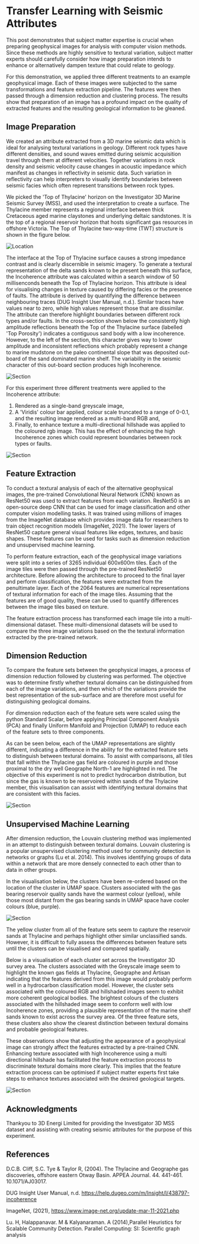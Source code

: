 # Transfer Learning with Seismic Attributes

This post demonstrates that subject matter expertise is crucial when preparing geophysical images for analysis with computer vision methods. Since these methods are highly sensitive to textural variation, subject matter experts should carefully consider how image preparation intends to enhance or alternatively dampen texture that could relate to geology.  

For this demonstration, we applied three different treatments to an example geophysical image. Each of these images were subjected to the same transformations and feature extraction pipeline. The features were then passed through a dimension reduction and clustering process. The results show that preparation of an image has a profound impact on the quality of extracted features and the resulting geological information to be gleaned. 

## Image Preparation

We created an attribute extracted from a 3D marine seismic data which is ideal for analysing textural variations in geology. Different rock types have different densities, and sound waves emitted during seismic acquisition travel through them at different velocities. Together variations in rock density and seismic velocity cause changes in acoustic impedance which manifest as changes in reflectivity in seismic data. Such variation in reflectivity can help interpreters to visually identify boundaries between seismic facies which often represent transitions between rock types.      

We picked the 'Top of Thylacine' horizon on the Investigator 3D Marine Seismic Survey (MSS), and used the interpretation to create a surface. The Thylacine member represents a regional interface between thick Cretaceous aged marine claystones and underlying deltaic sandstones. It is the top of a regional reservoir horizon that hosts significant gas resources in offshore Victoria. The Top of Thylacine two-way-time (TWT) structure is shown in the figure below.  

![Location](images/Location_map.png)

The interface at the Top of Thylacine surface causes a strong impedance contrast and is clearly discernible in seismic imagery. To generate a textural representation of the delta sands known to be present beneath this surface, the Incoherence attribute was calculated within a search window of 50 millisenconds beneath the Top of Thylacine horizon. This attribute is ideal for visualising changes in texture caused by differing facies or the presence of faults. The attribute is derived by quantifying the difference between neighbouring traces (DUG Insight User Manual, n.d.). Similar traces have values near to zero, while high values represent those that are dissimilar. The attribute can therefore highlight boundaries between different rock types and/or faults. In the cross-section shown below the consistently high amplitude reflections beneath the Top of the Thylacine surface (labelled 'Top Porosity') indicates a contiguous sand body with a low incoherence. However, to the left of the section, this character gives way to lower amplitude and inconsistent reflections which probably represent a change to marine mudstone on the paleo continental slope that was deposited out-board of the sand dominated marine shelf. The variability in the seismic character of this out-board section produces high Incoherence.  

![Section](images/Geograph.png)

For this experiment three different treatments were applied to the Incoherence attribute: 

1. Rendered as a single-band greyscale image,
2. A 'Viridis' colour bar applied, colour scale truncated to a range of 0-0.1, and the resulting image rendered as a multi-band RGB and,
3. Finally, to enhance texture a multi-directional hillshade was applied to the coloured rgb image. This has the effect of enhancing the high Incoherence zones which could represent boundaries between rock types or faults.

![Section](images/Incoherence.png)

## Feature Extraction

To conduct a textural analysis of each of the alternative geophysical images, the pre-trained Convolutional Neural Network (CNN) known as ResNet50 was used to extract features from each variation. ResNet50 is an open-source deep CNN that can be used for image classification and other computer vision modelling tasks. It was trained using millions of images from the ImageNet database which provides image data for researchers to train object recognition models (ImageNet, 2021). The lower layers of ResNet50 capture general visual features like edges, textures, and basic shapes. These features can be used for tasks such as dimension reduction and unsupervised machine learning.

To perform feature extraction, each of the geophysical image variations were split into a series of 3265 individual 600x600m tiles. Each of the image tiles were then passed through the pre-trained ResNet50 architecture. Before allowing the architecture to proceed to the final layer and perform classification, the features were extracted from the penultimate layer. Each of the 2064 features are numerical representations of textural information for each of the image tiles. Assuming that the features are of good quality, these can be used to quantify differences between the image tiles based on texture. 

The feature extraction process has transformed each image tile into a multi-dimensional dataset. These multi-dimensional datasets will be used to compare the three image variations based on the the textural information extracted by the pre-trained network.     

## Dimension Reduction

To compare the feature sets between the geophysical images, a process of dimension reduction followed by clustering was performed. The objective was to determine firstly whether textural domains can be distinguished from each of the image variations, and then which of the variations provide the best representation of the sub-surface and are therefore most useful for distinguishing geological domains.  

For dimension reduction each of the feature sets were scaled using the python Standard Scalar, before applying Principal Component Analysis (PCA) and finally Uniform Manifold and Projection (UMAP) to reduce each of the feature sets to three components.   

As can be seen below, each of the UMAP representations are slightly different, indicating a difference in the ability for the extracted feature sets to distinguish between textural domains. To assist with comparisons, all tiles that fall within the Thylacine gas field are coloured in purple and those proximal to the dry well Geographe North-1 are highlighted in red. The objective of this experiment is not to predict hydrocarbon distribution, but since the gas is known to be reservoired within sands of the Thylacine member, this visualisation can assist with identifying textural domains that are consistent with this facies. 

![Section](images/UMAP.png)

## Unsupervised Machine Learning

After dimension reduction, the Louvain clustering method was implemented in an attempt to distinguish between textural domains. Louvain clustering is a popular unsupervised clustering method used for community detection in networks or graphs (Lu et al. 2014). This involves identifying groups of data within a network that are more densely connected to each other than to data in other groups.

In the visualisation below, the clusters have been re-ordered based on the location of the cluster in UMAP space. Clusters associated with the gas bearing reservoir quality sands have the warmest colour (yellow), while those most distant from the gas bearing sands in UMAP space have cooler colours (blue, purple). 

![Section](images/clusters.png)

The yellow cluster from all of the feature sets seem to capture the reservoir sands at Thylacine and perhaps highlight other similar unclassified sands. However, it is difficult to fully assess the differences between feature sets until the clusters can be visualised and compared spatially. 

Below is a visualisation of each cluster set across the Investigator 3D survey area. The clusters associated with the Greyscale image seem to highlight the known gas fields at Thylacine, Geographe and Artisan indicating that the features derived from this image would probably perform well in a hydrocarbon classification model. However, the cluster sets associated with the coloured RGB and hillshaded images seem to exhibit more coherent geological bodies. The brightest colours of the clusters associated with the hillshaded image seem to conform well with low Incoherence zones, providing a plausible representation of the marine shelf sands known to exist across the survey area. Of the three feature sets, these clusters also show the clearest distinction between textural domains and probable geological features. 

These observations show that adjusting the appearance of a geophysical image can strongly affect the features extracted by a pre-trained CNN. Enhancing texture associated with high Incoherence using a multi directional hillshade has facilitated the feature extraction process to discriminate textural domains more clearly. This implies that the feature extraction process can be optimised if subject matter experts first take steps to enhance textures associated with the desired geological targets.    

![Section](images/maps.png)

## Acknowledgments
Thankyou to 3D Energi Limited for providing the Investigator 3D MSS dataset and assisting with creating seismic attributes for the purpose of this experiment.  

## References
D.C.B. Cliff, S.C. Tye & Taylor R, (2004). The Thylacine and Geographe gas discoveries, offshore eastern Otway Basin. APPEA Journal. 44. 441-461. 10.1071/AJ03017. 

DUG Insight User Manual, n.d. https://help.dugeo.com/m/Insight/l/438797-incoherence 

ImageNet, (2021), https://www.image-net.org/update-mar-11-2021.php

Lu. H, Halappanavar. M & Kalyanaraman. A (2014),Parallel Heuristics for Scalable Community Detection. Parallel Computing: SI: Scientific graph analysis







